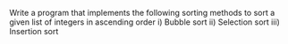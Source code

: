 Write a program that implements the following sorting methods to sort a given list of integers in ascending order
i) Bubble sort 
ii) Selection sort
iii) Insertion sort
